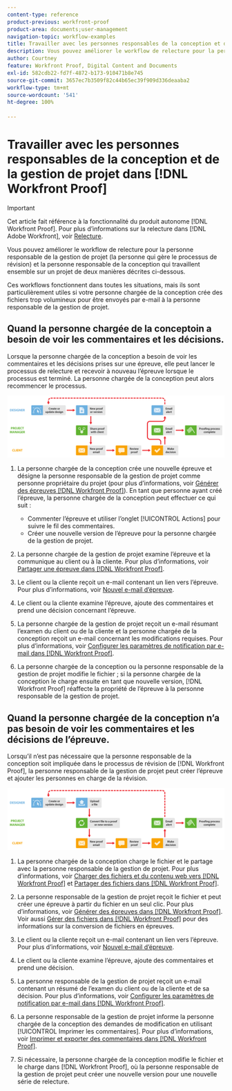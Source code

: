```yaml
---
content-type: reference
product-previous: workfront-proof
product-area: documents;user-management
navigation-topic: workflow-examples
title: Travailler avec les personnes responsables de la conception et de la gestion de projet dans  [!DNL Workfront Proof]
description: Vous pouvez améliorer le workflow de relecture pour la personne responsable de la gestion de projet (la personne qui gère le processus de révision) et la personne responsable de la conception qui travaillent ensemble sur un projet de deux manières décrites ci-dessous.
author: Courtney
feature: Workfront Proof, Digital Content and Documents
exl-id: 582cdb22-fd7f-4872-b173-910471b8e745
source-git-commit: 3657ec7b3509f82c44b65ec39f909d336deaaba2
workflow-type: tm+mt
source-wordcount: '541'
ht-degree: 100%

---
```


# Travailler avec les personnes responsables de la conception et de la gestion de projet dans [!DNL Workfront Proof]

>[!IMPORTANT]
>
>Cet article fait référence à la fonctionnalité du produit autonome [!DNL Workfront Proof]. Pour plus d’informations sur la relecture dans [!DNL Adobe Workfront], voir [Relecture](../../../review-and-approve-work/proofing/proofing.md).

Vous pouvez améliorer le workflow de relecture pour la personne responsable de la gestion de projet (la personne qui gère le processus de révision) et la personne responsable de la conception qui travaillent ensemble sur un projet de deux manières décrites ci-dessous.

Ces workflows fonctionnent dans toutes les situations, mais ils sont particulièrement utiles si votre personne chargée de la conception crée des fichiers trop volumineux pour être envoyés par e-mail à la personne responsable de la gestion de projet.

## Quand la personne chargée de la conceptoin a besoin de voir les commentaires et les décisions.

Lorsque la personne chargée de la conception a besoin de voir les commentaires et les décisions prises sur une épreuve, elle peut lancer le processus de relecture et recevoir à nouveau l’épreuve lorsque le processus est terminé. La personne chargée de la conception peut alors recommencer le processus.

![designers_managers_-_option_A.png](assets/designers_managers_-_option_A.png)

1. La personne chargée de la conception crée une nouvelle épreuve et désigne la personne responsable de la gestion de projet comme personne propriétaire du projet (pour plus d’informations, voir [Générer des épreuves [!DNL Workfront Proof]](../../../workfront-proof/wp-work-proofsfiles/create-proofs-and-files/generate-proofs.md)). En tant que personne ayant créé l’épreuve, la personne chargée de la conception peut effectuer ce qui suit :

   * Commenter l’épreuve et utiliser l’onglet [!UICONTROL Actions] pour suivre le fil des commentaires.
   * Créer une nouvelle version de l’épreuve pour la personne chargée de la gestion de projet.

1. La personne chargée de la gestion de projet examine l’épreuve et la communique au client ou à la cliente. Pour plus d’informations, voir [Partager une épreuve dans  [!DNL Workfront Proof]](../../../workfront-proof/wp-work-proofsfiles/share-proofs-and-files/share-proof.md).
1. Le client ou la cliente reçoit un e-mail contenant un lien vers l’épreuve. Pour plus d’informations, voir [Nouvel e-mail d’épreuve](../../../workfront-proof/wp-emailsntfctns/proof-notifications-and-reminders/new-proof-email.md).
1. Le client ou la cliente examine l’épreuve, ajoute des commentaires et prend une décision concernant l’épreuve.
1. La personne chargée de la gestion de projet reçoit un e-mail résumant l’examen du client ou de la cliente et la personne chargée de la conception reçoit un e-mail concernant les modifications requises. Pour plus d’informations, voir [Configurer les paramètres de notification par e-mail dans  [!DNL Workfront Proof]](../../../workfront-proof/wp-emailsntfctns/email-alerts/config-email-notification-settings-wp.md).
1. La personne chargée de la conception ou la personne responsable de la gestion de projet modifie le fichier ; si la personne chargée de la conception le charge ensuite en tant que nouvelle version, [!DNL Workfront Proof] réaffecte la propriété de l’épreuve à la personne responsable de la gestion de projet.

## Quand la personne chargée de la conception n’a pas besoin de voir les commentaires et les décisions de l’épreuve.

Lorsqu’il n’est pas nécessaire que la personne responsable de la conception soit impliquée dans le processus de révision de [!DNL Workfront Proof], la personne responsable de la gestion de projet peut créer l’épreuve et ajouter les personnes en charge de la révision.

![designers_managers_-_option_B.png](assets/designers_managers_-_option_B.png)


1. La personne chargée de la conception charge le fichier et le partage avec la personne responsable de la gestion de projet. Pour plus d’informations, voir [Charger des fichiers et du contenu web vers  [!DNL Workfront Proof]](../../../workfront-proof/wp-work-proofsfiles/create-proofs-and-files/upload-files-web-content.md) et [Partager des fichiers dans  [!DNL Workfront Proof]](../../../workfront-proof/wp-work-proofsfiles/share-proofs-and-files/share-files.md).

1. La personne responsable de la gestion de projet reçoit le fichier et peut créer une épreuve à partir du fichier en un seul clic. Pour plus d’informations, voir [Générer des épreuves dans  [!DNL Workfront Proof]](../../../workfront-proof/wp-work-proofsfiles/create-proofs-and-files/generate-proofs.md). Voir aussi [Gérer des fichiers dans  [!DNL Workfront Proof]](../../../workfront-proof/wp-work-proofsfiles/manage-your-work/manage-files.md) pour des informations sur la conversion de fichiers en épreuves.

1. Le client ou la cliente reçoit un e-mail contenant un lien vers l’épreuve. Pour plus d’informations, voir [Nouvel e-mail d’épreuve](../../../workfront-proof/wp-emailsntfctns/proof-notifications-and-reminders/new-proof-email.md).
1. Le client ou la cliente examine l’épreuve, ajoute des commentaires et prend une décision.
1. La personne responsable de la gestion de projet reçoit un e-mail contenant un résumé de l’examen du client ou de la cliente et de sa décision. Pour plus d’informations, voir [Configurer les paramètres de notification par e-mail dans  [!DNL Workfront Proof]](../../../workfront-proof/wp-emailsntfctns/email-alerts/config-email-notification-settings-wp.md).
1. La personne responsable de la gestion de projet informe la personne chargée de la conception des demandes de modification en utilisant [!UICONTROL Imprimer les commentaires]. Pour plus d’informations, voir [Imprimer et exporter des commentaires dans  [!DNL Workfront Proof]](../../../workfront-proof/wp-work-proofsfiles/organize-your-work/print-and-export-comments.md).
1. Si nécessaire, la personne chargée de la conception modifie le fichier et le charge dans [!DNL Workfront Proof], où la personne responsable de la gestion de projet peut créer une nouvelle version pour une nouvelle série de relecture.


